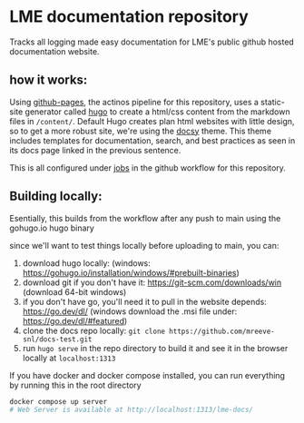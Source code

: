 # LME documentation repository

Tracks all logging made easy documentation for LME's public github hosted documentation website.

## how it works: 

Using [github-pages](https://pages.github.com/), the actinos pipeline for this repository, uses a static-site generator called [hugo](https://gohugo.io/) to create a html/css content from the markdown files in `/content/`. Default Hugo creates plan html websites with little design, so to get a more robust site, we're using the [docsy](https://www.docsy.dev/docs/) theme. This theme includes templates for documentation, search, and best practices as seen in its docs page linked in the previous sentence. 

This is all configured under [jobs](https://github.com/mreeve-snl/docs-test/blob/main/.github/workflows/hugo.yml#L29) in the github workflow for this repository. 

## Building locally: 

Esentially, this builds from the workflow after any push to main using the gohugo.io hugo binary

since we'll want to test things locally before uploading to main, you can:
 1. download hugo locally: (windows: https://gohugo.io/installation/windows/#prebuilt-binaries)
 2. download git if you don't have it: https://git-scm.com/downloads/win (download 64-bit windows)
 3. if you don't have go, you'll need it to pull in the website depends: https://go.dev/dl/ (windows download the .msi file under: https://go.dev/dl/#featured)
 4. clone the docs repo locally: `git clone https://github.com/mreeve-snl/docs-test.git`
 5. run `hugo serve` in the repo directory to build it and see it in the browser locally at `localhost:1313` 


If you have docker and docker compose installed, you can run everything by running this in the root directory

```bash
docker compose up server
# Web Server is available at http://localhost:1313/lme-docs/
```
